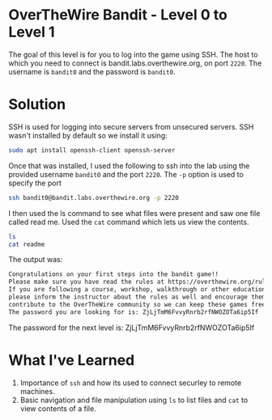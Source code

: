 # OverTheWire Bandit - Level 0 to Level 1
The goal of this level is for you to log into the game using SSH. The host to which you need to connect is bandit.labs.overthewire.org, on port `2220`. The username is `bandit0` and the password is `bandit0`.
# Solution

SSH is used for logging into secure servers from unsecured servers. SSH wasn't installed by default so we install it using:

```bash
sudo apt install openssh-client openssh-server
```

Once that was installed, I used the following to ssh into the lab using the provided username `bandit0` and the port `2220`. The `-p` option is used to specify the port

```bash
ssh bandit0@bandit.labs.overthewire.org -p 2220
```

I then used the ls command to see what files were present and saw one file called read me. Used the `cat` command which lets us view the contents.

```bash
ls
cat readme
```
The output was:
```bash
Congratulations on your first steps into the bandit game!!
Please make sure you have read the rules at https://overthewire.org/rules/
If you are following a course, workshop, walkthrough or other educational activity,
please inform the instructor about the rules as well and encourage them to
contribute to the OverTheWire community so we can keep these games free!
The password you are looking for is: ZjLjTmM6FvvyRnrb2rfNWOZOTa6ip5If
```

The password for the next level is: ZjLjTmM6FvvyRnrb2rfNWOZOTa6ip5If

# What I've Learned

1. Importance of `ssh` and how its used to connect securley to remote machines.
2. Basic navigation and file manipulation using `ls` to list files and `cat` to view contents of a file. 
